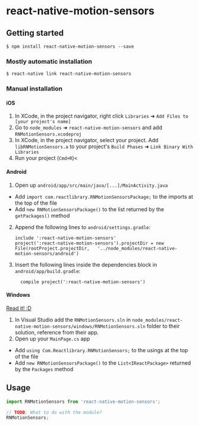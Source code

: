 
# react-native-motion-sensors

## Getting started

`$ npm install react-native-motion-sensors --save`

### Mostly automatic installation

`$ react-native link react-native-motion-sensors`

### Manual installation


#### iOS

1. In XCode, in the project navigator, right click `Libraries` ➜ `Add Files to [your project's name]`
2. Go to `node_modules` ➜ `react-native-motion-sensors` and add `RNMotionSensors.xcodeproj`
3. In XCode, in the project navigator, select your project. Add `libRNMotionSensors.a` to your project's `Build Phases` ➜ `Link Binary With Libraries`
4. Run your project (`Cmd+R`)<

#### Android

1. Open up `android/app/src/main/java/[...]/MainActivity.java`
  - Add `import com.reactlibrary.RNMotionSensorsPackage;` to the imports at the top of the file
  - Add `new RNMotionSensorsPackage()` to the list returned by the `getPackages()` method
2. Append the following lines to `android/settings.gradle`:
  	```
  	include ':react-native-motion-sensors'
  	project(':react-native-motion-sensors').projectDir = new File(rootProject.projectDir, 	'../node_modules/react-native-motion-sensors/android')
  	```
3. Insert the following lines inside the dependencies block in `android/app/build.gradle`:
  	```
      compile project(':react-native-motion-sensors')
  	```

#### Windows
[Read it! :D](https://github.com/ReactWindows/react-native)

1. In Visual Studio add the `RNMotionSensors.sln` in `node_modules/react-native-motion-sensors/windows/RNMotionSensors.sln` folder to their solution, reference from their app.
2. Open up your `MainPage.cs` app
  - Add `using Com.Reactlibrary.RNMotionSensors;` to the usings at the top of the file
  - Add `new RNMotionSensorsPackage()` to the `List<IReactPackage>` returned by the `Packages` method


## Usage
```javascript
import RNMotionSensors from 'react-native-motion-sensors';

// TODO: What to do with the module?
RNMotionSensors;
```
  